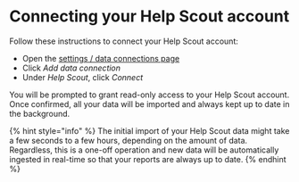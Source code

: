# Connecting your Help Scout account



Follow these instructions to connect your Help Scout account:

* Open the [settings / data connections page](https://app.betterreports.com/settings/connections)
* Click _Add data connection_
* Under _Help Scout_, click _Connect_

You will be prompted to grant read-only access to your Help Scout account. Once confirmed, all your data will be imported and always kept up to date in the background.

{% hint style="info" %}
The initial import of your Help Scout data might take a few seconds to a few hours, depending on the amount of data. Regardless, this is a one-off operation and new data will be automatically ingested in real-time so that your reports are always up to date.
{% endhint %}

